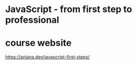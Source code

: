 # JavaScript - from first step to professional

# course website
https://anjana.dev/javascript-first-steps/